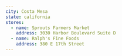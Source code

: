 ```yaml
---
city: Costa Mesa
state: california
stores:
  - name: Sprouts Farmers Market
    address: 3030 Harbor Boulevard Suite D
  - name: Ralph's Fine Foods
    address: 380 E 17th Street
---
```

